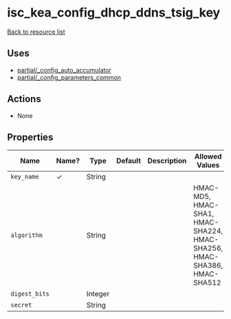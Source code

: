 # isc_kea_config_dhcp_ddns_tsig_key

[Back to resource list](../README.md#resources)

## Uses

- [partial/_config_auto_accumulator](partial/isc_kea__config_auto_accumulator.md)
- [partial/_config_parameters_common](partial/isc_kea__config_parameters_common.md)

## Actions

- None

## Properties

| Name          | Name? | Type    | Default | Description | Allowed Values                                                          |
| ------------- | ----- | ------- | ------- | ----------- | ----------------------------------------------------------------------- |
| `key_name`    | ✓     | String  |         |             |                                                                         |
| `algorithm`   |       | String  |         |             | HMAC-MD5, HMAC-SHA1, HMAC-SHA224, HMAC-SHA256, HMAC-SHA386, HMAC-SHA512 |
| `digest_bits` |       | Integer |         |             |                                                                         |
| `secret`      |       | String  |         |             |                                                                         |
